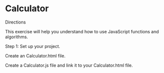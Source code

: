 # Calculator
Directions

This exercise will help you understand how to use JavaScript functions and algorithms.

Step 1: Set up your project.

Create an Calculator.html file.

Create a Calculator.js file and link it to your Calculator.html file.

